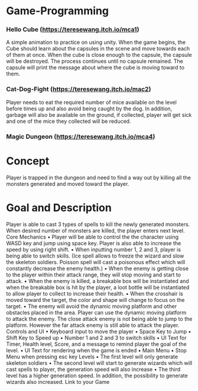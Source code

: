 # Game-Programming
### Hello Cube (https://teresewang.itch.io/mca1)
A simple animation to practice on using unity. 
When the game begins, the Cube should learn about the capsules in the scene and move towards each of them at once. When the cube is close enough to the capsule, the capsule will be destroyed. The process continues until no capsule remained. The capsule will print the message about where the cube is moving toward to them. 

### Cat-Dog-Fight (https://teresewang.itch.io/mac2)
Player needs to eat the required number of mice available on the level before times up and also avoid being caught by the dog. In addition, garbage will also be available on the ground, if collected, player will get sick and one of the mice they collected will be reduced.  

### Magic Dungeon (https://teresewang.itch.io/mca4)
# Concept
Player is trapped in the dungeon and need to find a way out by killing all the monsters generated and moved toward the player.
# Goal and Description
Player is able to cast 3 types of spells to kill the newly generated monsters. When desired number of monsters are killed, the player enters next level.
Core Mechanics
• Player will be able to control the the character using WASD key and jump using space key. Player is also able to increase the speed by using right shift.
• When inputting number 1, 2 and 3, player is being able to switch skills. (Ice spell allows to freeze the wizard and slow the skeleton soldiers. Poisson spell will cast a poisonous effect which will constantly decrease the enemy health.)
• When the enemy is getting close to the player within their attack range, they will stop moving and start to attack.
• When the enemy is killed, a breakable box will be instantiated and when the breakable box is hit by the player, a loot bottle will be instantiated to allow player to collect to increase their health.
• When the crosshair is moved toward the target, the color and shape will change to focus on the target.
• The enemy will avoid the dynamic moving platform and other obstacles placed in the area. Player can use the dynamic moving platform to attack the enemy. The close attack
enemy is not being able to jump to the platform. However the far attack enemy is still
able to attack the player.
Controls and UI
• Keyboard input to move the player
• Space Key to Jump
• Shift Key to Speed up
• Number 1 and 2 and 3 to switch skills
• UI Text for Timer, Health level, Score, and a message to remind player the goal of the
level.
• UI Text for rendering when the game is ended
• Main Menu
• Stop Menu when pressing esc key
Levels
• The first level will only generate skeleton soldiers
• The second level will start to generate wizards which will cast spells to player, the
generation speed will also increase
• The third level has a higher generation speed. In addition, the possibility to generate
wizards also increased.
Link to your Game

